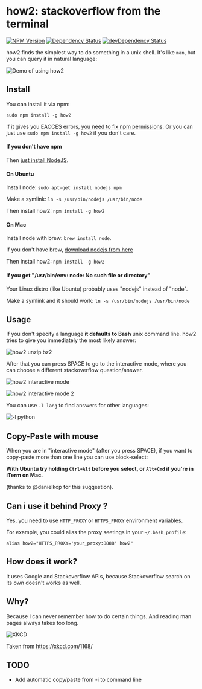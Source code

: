 # how2: stackoverflow from the terminal

[![NPM Version](https://img.shields.io/npm/v/how2.svg?style=flat)](https://npmjs.org/package/how2)
[![Dependency Status](https://david-dm.org/santinic/how2.svg)](https://david-dm.org/santinic/how2)
[![devDependency Status](https://david-dm.org/santinic/how2/dev-status.svg)](https://david-dm.org/santinic/how2#info=devDependencies)

how2 finds the simplest way to do something in a unix shell.
It's like `man`, but you can query it in natural language:

![Demo of using how2](https://raw.githubusercontent.com/santinic/how2/master/img/demo.gif)


## Install
You can install it via npm:

`sudo npm install -g how2`

if it gives you EACCES errors, [you need to fix npm permissions](https://docs.npmjs.com/getting-started/fixing-npm-permissions). Or you can just use `sudo npm install -g how2` if you don't care.

#### If you don't have npm
Then [just install NodeJS](https://nodejs.org).

#### On Ubuntu 
Install node: `sudo apt-get install nodejs npm`

Make a symlink: `ln -s /usr/bin/nodejs /usr/bin/node`

Then install how2: `npm install -g how2`

#### On Mac 
Install node with brew: `brew install node`.

If you don't have brew, [download nodejs from here](https://nodejs.org)

Then install how2: `npm install -g how2`

#### If you get "/usr/bin/env: node: No such file or directory"
Your Linux distro (like Ubuntu) probably uses "nodejs" instead of "node". 

Make a symlink and it should work:
```ln -s /usr/bin/nodejs /usr/bin/node```

## Usage
If you don't specify a language **it defaults to Bash** unix command line.
how2 tries to give you immediately the most likely answer:

![how2 unzip bz2](https://raw.githubusercontent.com/santinic/how2/master/img/bz2.png)

After that you can press SPACE to go to the interactive mode, where you can choose a different stackoverflow question/answer.

![how2 interactive mode](https://raw.githubusercontent.com/santinic/how2/master/img/interactive.png)

![how2 interactive mode 2](https://raw.githubusercontent.com/santinic/how2/master/img/interactive2.png)


You can use `-l lang` to find answers for other languages:

![-l python](https://raw.githubusercontent.com/santinic/how2/master/img/python.png)

## Copy-Paste with mouse
When you are in "interactive mode" (after you press SPACE), if you want to copy-paste more than one line you can use block-select:

**With Ubuntu try holding `Ctrl+Alt` before you select, or `Alt+Cmd` if you're in iTerm on Mac.**

(thanks to @danielkop for this suggestion).

## Can i use it behind Proxy ?
Yes, you need to use `HTTP_PROXY` or `HTTPS_PROXY` environment variables.

For example, you could alias the proxy seetings in your `~/.bash_profile`:

`alias how2="HTTPS_PROXY='your_proxy:8888' how2"`

## How does it work?
It uses Google and Stackoverflow APIs, because Stackoverflow search on its own doesn't
works as well.


## Why?
Because I can never remember how to do certain things. And reading man pages always takes too long.

![XKCD](http://imgs.xkcd.com/comics/tar.png)

Taken from https://xkcd.com/1168/


## TODO
* Add automatic copy/paste from -i to command line

